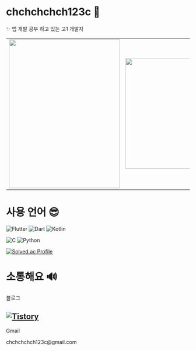 # chchchchch123c 👀

✨ 앱 개발 공부 하고 있는 고1 개발자 

<table>
  <tr>
    <td><img src="https://github.com/user-attachments/assets/5d82d8a2-bafb-4620-9d86-ee96df297beb" width="303" height="408"/></td>
    <td><img src="https://github.com/user-attachments/assets/02df5e8e-d71e-4244-affa-c3e8bedbc487" width="299" height="303"/></td>
  </tr>
</table>

# 사용 언어 😎

![Flutter](https://img.shields.io/badge/Flutter-02569B.svg?&style=for-the-badge&logo=Flutter&logoColor=white)
![Dart](https://img.shields.io/badge/Dart-0175C2.svg?&style=for-the-badge&logo=Dart&logoColor=white)
![Kotlin](https://img.shields.io/badge/Kotlin-7F52FF.svg?&style=for-the-badge&logo=Kotlin&logoColor=white)

![C](https://img.shields.io/badge/C-A8B9CC.svg?&style=for-the-badge&logo=C&logoColor=white)
![Python](https://img.shields.io/badge/Python-3776AB.svg?&style=for-the-badge&logo=Python&logoColor=white)

[![Solved.ac Profile](http://mazassumnida.wtf/api/v2/generate_badge?boj=chchchchch123c)](https://solved.ac/chchchchch123c/)
# 소통해요 🔊
블로그

[![Tistory](https://img.shields.io/badge/Tistory-000000.svg?&style=for-the-badge&logo=Tistory&logoColor=white)](https://ch5c.tistory.com/)
---

Gmail
<p style="text-decoration: none;">
  chchchchch123c@gmail.com
</p>
